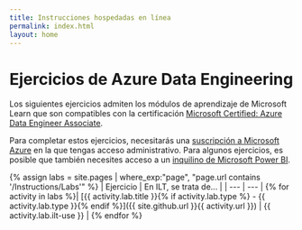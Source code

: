```yaml
---
title: Instrucciones hospedadas en línea
permalink: index.html
layout: home
---
```


# Ejercicios de Azure Data Engineering

Los siguientes ejercicios admiten los módulos de aprendizaje de Microsoft Learn que son compatibles con la certificación [Microsoft Certified: Azure Data Engineer Associate](https://learn.microsoft.com/certifications/azure-data-engineer/).

Para completar estos ejercicios, necesitarás una [suscripción a Microsoft Azure](https://azure.microsoft.com/free) en la que tengas acceso administrativo. Para algunos ejercicios, es posible que también necesites acceso a un [inquilino de Microsoft Power BI](https://learn.microsoft.com/power-bi/fundamentals/service-self-service-signup-for-power-bi).

{% assign labs = site.pages | where_exp:"page", "page.url contains '/Instructions/Labs'" %}
| Ejercicio | En ILT, se trata de... |
| --- | --- |
{% for activity in labs  %}| [{{ activity.lab.title }}{% if activity.lab.type %} - {{ activity.lab.type }}{% endif %}]({{ site.github.url }}{{ activity.url }}) | {{ activity.lab.ilt-use }} |
{% endfor %}
